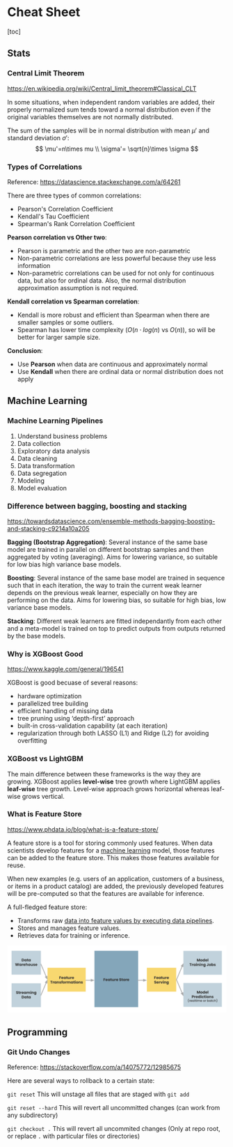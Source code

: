# Cheat Sheet

[toc]

## Stats

### Central Limit Theorem

https://en.wikipedia.org/wiki/Central_limit_theorem#Classical_CLT

In some situations, when independent random variables are added, their properly normalized sum tends toward a normal distribution even if the original variables themselves are not normally distributed.

The sum of the samples will be in normal distribution with mean $\mu'$ and standard deviation $\sigma'$:
$$
\mu'=n\times mu \\
\sigma'= \sqrt{n}\times \sigma
$$



### Types of Correlations

Reference: https://datascience.stackexchange.com/a/64261

There are three types of common correlations:

- Pearson's Correlation Coefficient
- Kendall's Tau Coefficient
- Spearman's Rank Correlation Coefficient

**Pearson correlation vs Other two**:

- Pearson is parametric and the other two are non-parametric
- Non-parametric correlations are less powerful because they use less information
- Non-parametric correlations can be used for not only for continuous data, but also for ordinal data. Also, the normal distribution approximation assumption is not required.

**Kendall correlation vs Spearman correlation**:

- Kendall is more robust and efficient than Spearman when there are smaller samples or some outliers.
- Spearman has lower time complexity ($O(n\cdot log(n)$ vs $O(n)$), so will be better for larger sample size.

**Conclusion**:

- Use **Pearson** when data are continuous and approximately normal
- Use **Kendall** when there are ordinal data or normal distribution does not apply

## Machine Learning

### Machine Learning Pipelines

1. Understand business problems
2. Data collection
3. Exploratory data analysis
4. Data cleaning
5. Data transformation
6. Data segregation
7. Modeling 
8. Model evaluation

### Difference between bagging, boosting and stacking

https://towardsdatascience.com/ensemble-methods-bagging-boosting-and-stacking-c9214a10a205

**Bagging (Bootstrap Aggregation)**: Several instance of the same base model are trained in parallel on different bootstrap samples and then aggregated by voting (averaging). Aims for lowering variance, so suitable for low bias high variance base models.

**Boosting**: Several instance of the same base model are trained in sequence such that in each iteration, the way to train the current weak learner depends on the previous weak learner, especially on how they are performing on the data. Aims for lowering bias, so suitable for high bias, low variance base models.

**Stacking**: Different weak learners are fitted independantly from each other and a meta-model is trained on top to predict outputs from outputs returned by the base models.

### Why is XGBoost Good

https://www.kaggle.com/general/196541

XGBoost is good becuase of several reasons:

- hardware optimization
- parallelized tree building
- efficient handling of missing data
- tree pruning using ‘depth-first’ approach
- built-in cross-validation capability (at each iteration)
- regularization through both LASSO (L1) and Ridge (L2) for avoiding overfitting

### XGBoost vs LightGBM

The main difference between these frameworks is the way they are growing. XGBoost applies **level-wise** tree growth where LightGBM applies **leaf-wise** tree growth. Level-wise approach grows horizontal whereas leaf-wise grows vertical.

### What is Feature Store

https://www.phdata.io/blog/what-is-a-feature-store/

A feature store is a tool for storing commonly used features. When data scientists develop features for a [machine learning](https://www.phdata.io/blog/the-ultimate-guide-to-building-a-machine-learning-solution/) model, those features can be added to the feature store. This makes those features available for reuse. 

When new examples (e.g. users of an application, customers of a business, or items in a product catalog) are added, the previously developed features will be pre-computed so that the features are available for inference.

A full-fledged feature store:

- Transforms raw [data into feature values by executing data pipelines](https://www.phdata.io/blog/building-data-pipelines-with-aws-cloudformation/).
- Stores and manages feature values.
- Retrieves data for training or inference.

![feature_store](feature_store.png)



## Programming

### Git Undo Changes

Reference: https://stackoverflow.com/a/14075772/12985675

Here are several ways to rollback to a certain state:

`git reset` This will unstage all files that are staged with `git add`

`git reset --hard` This will revert all uncommitted changes (can work from any subdirectory)

`git checkout .` This will revert all uncommited changes (Only at repo root, or replace `.` with particular files or directories)
